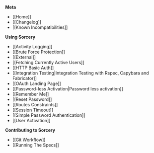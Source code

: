 **Meta**
* [[Home]]
* [[Changelog]]
* [[Known Incompatibilities]]

**Using Sorcery**
* [[Activity Logging]]
* [[Brute Force Protection]]
* [[External]]
* [[Fetching Currently Active Users]]
* [[HTTP Basic Auth]]
* [[Integration Testing|Integration Testing with Rspec, Capybara and Fabricator]]
* [[OAuth Landing Page]]
* [[Password-less Activation|Password less activation]]
* [[Remember Me]]
* [[Reset Password]]
* [[Routes Constraints]]
* [[Session Timeout]]
* [[Simple Password Authentication]]
* [[User Activation]]

**Contributing to Sorcery**
* [[Git Workflow]]
* [[Running The Specs]]